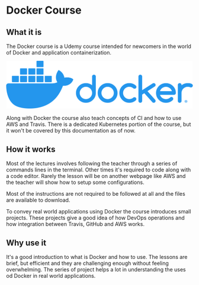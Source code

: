 # Docker Course 

## What it is
The Docker course is a Udemy course intended for newcomers in the world of Docker and application containerization. 

![Docker](../docker-logo.png)

Along with Docker the course also teach concepts of CI and how to use AWS and Travis. There is a dedicated Kubernetes portion of the course, but it won't be covered by this documentation as of now.

## How it works
Most of the lectures involves following the teacher through a series of commands lines in the terminal. Other times it's required to code along with a code editor. Rarely the lesson will be on another webpage like AWS and the teacher will show how to setup some configurations. 

Most of the instructions are not required to be followed at all and the files are available to download.

To convey real world applications using Docker the course introduces small projects. These projects give a good idea of how DevOps operations and how integration between Travis, GitHub and AWS works. 
## Why use it
It's a good introduction to what is Docker and how to use. The lessons are brief, but efficient and they are challenging enough without feeling overwhelming. The series of project helps a lot in understanding the uses od Docker in real world applications.